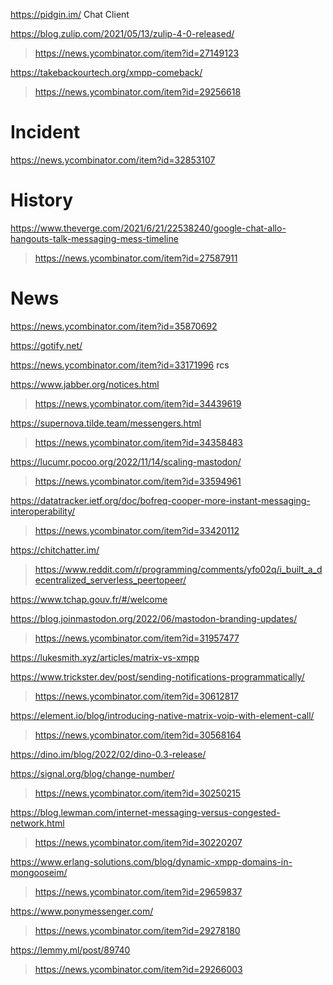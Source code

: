 https://pidgin.im/ Chat Client

https://blog.zulip.com/2021/05/13/zulip-4-0-released/
> https://news.ycombinator.com/item?id=27149123

https://takebackourtech.org/xmpp-comeback/
> https://news.ycombinator.com/item?id=29256618

# Incident
https://news.ycombinator.com/item?id=32853107

# History
https://www.theverge.com/2021/6/21/22538240/google-chat-allo-hangouts-talk-messaging-mess-timeline
> https://news.ycombinator.com/item?id=27587911

# News
https://news.ycombinator.com/item?id=35870692

https://gotify.net/

https://news.ycombinator.com/item?id=33171996 rcs

https://www.jabber.org/notices.html
> https://news.ycombinator.com/item?id=34439619

https://supernova.tilde.team/messengers.html
> https://news.ycombinator.com/item?id=34358483

https://lucumr.pocoo.org/2022/11/14/scaling-mastodon/
> https://news.ycombinator.com/item?id=33594961

https://datatracker.ietf.org/doc/bofreq-cooper-more-instant-messaging-interoperability/
> https://news.ycombinator.com/item?id=33420112

https://chitchatter.im/
> https://www.reddit.com/r/programming/comments/yfo02q/i_built_a_decentralized_serverless_peertopeer/

https://www.tchap.gouv.fr/#/welcome

https://blog.joinmastodon.org/2022/06/mastodon-branding-updates/
> https://news.ycombinator.com/item?id=31957477

https://lukesmith.xyz/articles/matrix-vs-xmpp

https://www.trickster.dev/post/sending-notifications-programmatically/
> https://news.ycombinator.com/item?id=30612817

https://element.io/blog/introducing-native-matrix-voip-with-element-call/
> https://news.ycombinator.com/item?id=30568164

https://dino.im/blog/2022/02/dino-0.3-release/

https://signal.org/blog/change-number/
> https://news.ycombinator.com/item?id=30250215

https://blog.lewman.com/internet-messaging-versus-congested-network.html
> https://news.ycombinator.com/item?id=30220207

https://www.erlang-solutions.com/blog/dynamic-xmpp-domains-in-mongooseim/
> https://news.ycombinator.com/item?id=29659837

https://www.ponymessenger.com/
> https://news.ycombinator.com/item?id=29278180

https://lemmy.ml/post/89740
> https://news.ycombinator.com/item?id=29266003